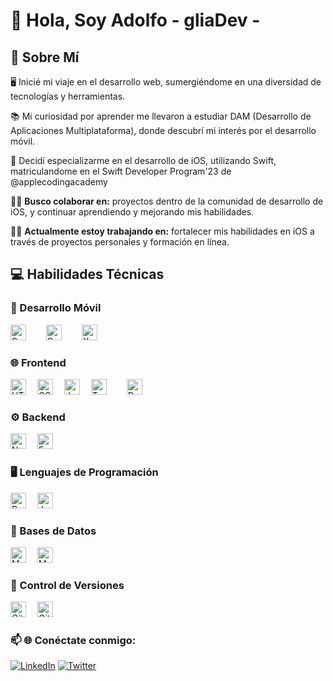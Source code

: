 # 👋 Hola, Soy Adolfo - gliaDev -

## 🚀 Sobre Mí
🖥️ Inicié mi viaje en el desarrollo web, sumergiéndome en una diversidad de tecnologías y herramientas.

📚 Mi curiosidad por aprender me llevaron a estudiar DAM (Desarrollo de Aplicaciones Multiplataforma), donde descubrí mi interés por el desarrollo móvil.

📱 Decidí especializarme en el desarrollo de iOS, utilizando Swift, matriculandome en el Swift Developer Program'23 de @applecodingacademy

👯‍♀️ **Busco colaborar en:** proyectos  dentro de la comunidad de desarrollo de iOS, y continuar aprendiendo y mejorando mis habilidades.

👩‍💻 **Actualmente estoy trabajando en:** fortalecer mis habilidades en iOS a través de proyectos personales y formación en línea.

## 💻 Habilidades Técnicas

### 📱 Desarrollo Móvil
<img src="https://img.shields.io/badge/-Swift-F05138?style=flat-square&logo=swift&logoColor=white" alt="Swift" height="25"/>  
<img src="https://img.shields.io/badge/-SwiftUI-F05138?style=flat-square&logo=swift&logoColor=white" alt="SwiftUI" height="25"/>  
<img src="https://img.shields.io/badge/-Xcode-147EFB?style=flat-square&logo=xcode&logoColor=white" alt="Xcode" height="25"/>  

### 🌐 Frontend
<img src="https://img.shields.io/badge/-HTML5-E34F26?style=flat-square&logo=html5&logoColor=white" alt="HTML5" height="25"/> 
<img src="https://img.shields.io/badge/-CSS3-1572B6?style=flat-square&logo=css3" alt="CSS3" height="25"/> 
<img src="https://img.shields.io/badge/-JavaScript-F7DF1E?style=flat-square&logo=javascript&logoColor=black" alt="JavaScript" height="25"/> 
<img src="https://img.shields.io/badge/-TypeScript-3178C6?style=flat-square&logo=typescript&logoColor=white" alt="TypeScript" height="25"/>  
<img src="https://img.shields.io/badge/-React-61DAFB?style=flat-square&logo=react&logoColor=white" alt="React" height="25"/> 

### ⚙️ Backend
<img src="https://img.shields.io/badge/-Node.JS-339933?style=flat-square&logo=node.js&logoColor=white" alt="Node.JS" height="25"/> 
<img src="https://img.shields.io/badge/-Express.JS-000000?style=flat-square&logo=express&logoColor=white" alt="Express.JS" height="25"/> 

### 🖥️ Lenguajes de Programación
<img src="https://img.shields.io/badge/-Python-3776AB?style=flat-square&logo=python&logoColor=white" alt="Python" height="25"/> 
<img src="https://img.shields.io/badge/-Java-007396?style=flat-square&logo=java&logoColor=white" alt="Java" height="25"/> 

### 💾 Bases de Datos
<img src="https://img.shields.io/badge/-MongoDB-47A248?style=flat-square&logo=mongodb&logoColor=white" alt="MongoDB" height="25"/> 
<img src="https://img.shields.io/badge/-MySQL-4479A1?style=flat-square&logo=mysql&logoColor=white" alt="MySQL" height="25"/> 

### 🔄 Control de Versiones
<img src="https://img.shields.io/badge/-Git-F05032?style=flat-square&logo=git&logoColor=white" alt="Git" height="25"/> 
<img src="https://img.shields.io/badge/-GitHub-181717?style=flat-square&logo=github&logoColor=white" alt="GitHub" height="25"/> 


### 📫 🌐 **Conéctate conmigo:**
[![LinkedIn](https://raw.githubusercontent.com/gliadev/gliaDev/master/assets/78279221/bf2d3827-7f0e-46d4-92f4-f54100696ac6)](https://www.linkedin.com/in/adolfo--gomez/)
[![Twitter](https://raw.githubusercontent.com/gliadev/gliaDev/master/assets/78279221/e84f1116-7655-4f5a-b3b8-b54799674748)](https://twitter.com/home?lang=es)

